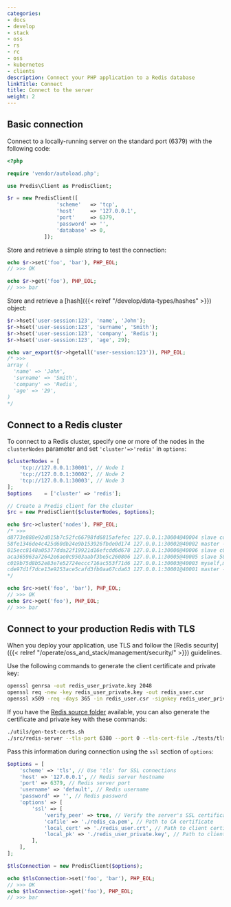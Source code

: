 ```yaml
---
categories:
- docs
- develop
- stack
- oss
- rs
- rc
- oss
- kubernetes
- clients
description: Connect your PHP application to a Redis database
linkTitle: Connect
title: Connect to the server
weight: 2
---
```


## Basic connection

Connect to a locally-running server on the standard port (6379)
with the following code:

```php
<?php

require 'vendor/autoload.php';

use Predis\Client as PredisClient;

$r = new PredisClient([
                'scheme'   => 'tcp',
                'host'     => '127.0.0.1',
                'port'     => 6379,
                'password' => '',
                'database' => 0,
            ]);
```

Store and retrieve a simple string to test the connection:

```php
echo $r->set('foo', 'bar'), PHP_EOL;
// >>> OK

echo $r->get('foo'), PHP_EOL;
// >>> bar
```

Store and retrieve a [hash]({{< relref "/develop/data-types/hashes" >}})
object:

```php
$r->hset('user-session:123', 'name', 'John');
$r->hset('user-session:123', 'surname', 'Smith');
$r->hset('user-session:123', 'company', 'Redis');
$r->hset('user-session:123', 'age', 29);

echo var_export($r->hgetall('user-session:123')), PHP_EOL;
/* >>>
array (
  'name' => 'John',
  'surname' => 'Smith',
  'company' => 'Redis',
  'age' => '29',
)
*/
```

## Connect to a Redis cluster

To connect to a Redis cluster, specify one or more of the nodes in
the `clusterNodes` parameter and set `'cluster'=>'redis'` in
`options`:

```php
$clusterNodes = [
    'tcp://127.0.0.1:30001', // Node 1
    'tcp://127.0.0.1:30002', // Node 2
    'tcp://127.0.0.1:30003', // Node 3
];
$options    = ['cluster' => 'redis'];

// Create a Predis client for the cluster
$rc = new PredisClient($clusterNodes, $options);

echo $rc->cluster('nodes'), PHP_EOL;
/* >>>
d8773e888e92d015b7c52fc66798fd6815afefec 127.0.0.1:30004@40004 slave cde97d1f7dce13e9253ace5cafd3fb0aa67cda63 0 1730713764217 1 connected
58fe1346de4c425d60db24e9b153926fbde0d174 127.0.0.1:30002@40002 master - 0 1730713763361 2 connected 5461-10922
015ecc8148a05377dda22f19921d16efcdd6d678 127.0.0.1:30006@40006 slave c019b75d8b52e83e7e52724eccc716ac553f71d6 0 1730713764218 3 connected
aca365963a72642e6ae0c9503aabf3be5c260806 127.0.0.1:30005@40005 slave 58fe1346de4c425d60db24e9b153926fbde0d174 0 1730713763363 2 connected
c019b75d8b52e83e7e52724eccc716ac553f71d6 127.0.0.1:30003@40003 myself,master - 0 1730713764000 3 connected 10923-16383
cde97d1f7dce13e9253ace5cafd3fb0aa67cda63 127.0.0.1:30001@40001 master - 0 1730713764113 1 connected 0-5460
*/

echo $rc->set('foo', 'bar'), PHP_EOL;
// >>> OK
echo $rc->get('foo'), PHP_EOL;
// >>> bar
```

## Connect to your production Redis with TLS

When you deploy your application, use TLS and follow the
[Redis security]({{< relref "/operate/oss_and_stack/management/security/" >}})
guidelines.

Use the following commands to generate the client certificate and private key:

```bash
openssl genrsa -out redis_user_private.key 2048
openssl req -new -key redis_user_private.key -out redis_user.csr
openssl x509 -req -days 365 -in redis_user.csr -signkey redis_user_private.key -out redis_user.crt
```

If you have the [Redis source folder](https://github.com/redis/redis) available,
you can also generate the certificate and private key with these commands:

```bash
./utils/gen-test-certs.sh
./src/redis-server --tls-port 6380 --port 0 --tls-cert-file ./tests/tls/redis.crt --tls-key-file ./tests/tls/redis.key --tls-ca-cert-file ./tests/tls/ca.crt
```

Pass this information during connection using the `ssl` section of `options`:

```php
$options = [
    'scheme' => 'tls', // Use 'tls' for SSL connections
    'host' => '127.0.0.1', // Redis server hostname
    'port' => 6379, // Redis server port
    'username' => 'default', // Redis username
    'password' => '', // Redis password
    'options' => [
        'ssl' => [
            'verify_peer' => true, // Verify the server's SSL certificate
            'cafile' => './redis_ca.pem', // Path to CA certificate
            'local_cert' => './redis_user.crt', // Path to client certificate
            'local_pk' => './redis_user_private.key', // Path to client private key
        ],
    ],
];

$tlsConnection = new PredisClient($options);

echo $tlsConnection->set('foo', 'bar'), PHP_EOL;
// >>> OK
echo $tlsConnection->get('foo'), PHP_EOL;
// >>> bar
```